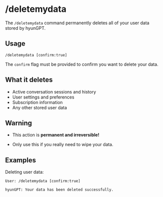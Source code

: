 # /deletemydata

The `/deletemydata` command permanently deletes all of your user data stored by hyunGPT.

## Usage
```
/deletemydata [confirm:true]
```

The `confirm` flag must be provided to confirm you want to delete your data.

## What it deletes

- Active conversation sessions and history
- User settings and preferences
- Subscription information
- Any other stored user data

## Warning

- This action is **permanent and irreversible!**

- Only use this if you really need to wipe your data.

## Examples 

Deleting user data:
```
User: /deletemydata [confirm:true]

hyunGPT: Your data has been deleted successfully.
```
